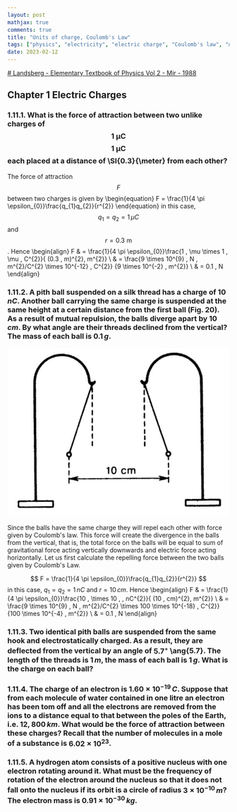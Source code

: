 ```yaml
---
layout: post
mathjax: true
comments: true
title: "Units of charge, Coulomb's Law"
tags: ["physics", "electricity", "electric charge", "Coulomb's law", "units"]
date: 2023-02-12
---
```

[# Landsberg - Elementary Textbook of Physics Vol 2 - Mir - 1988](https://archive.org/details/LandsbergElementaryTextbookOnPhysicsVol2Mir1988)

## Chapter 1 Electric Charges

### 1.11.1. What is the force of attraction between two unlike charges of $$\SI{1}{\micro\coulomb}$$ $$ \SI{1}{\micro\coulomb} $$ each placed at a distance of \SI{0.3}{\meter} from each other?

The force of attraction $$ F $$ between two charges is given by 
\begin{equation}
F = \frac{1}{4 \pi \epsilon_{0}}\frac{q_{1}q_{2}}{r^{2}}
\end{equation}
in this case, $$ q_{1} = q_{2} = 1 \, \mu C $$ and $$ r = \SI{0.3}{\meter} $$. Hence 
\begin{align}
F & = \frac{1}{4 \pi \epsilon_{0}}\frac{1 \, \mu \times 1 \, \mu \, C^{2}}{ (0.3 \, m)^{2}\, m^{2}} \\
& = \frac{9 \times 10^{9} \, N \, m^{2}/C^{2} \times 10^{-12} \, C^{2}} {9 \times 10^{-2} \, m^{2}} \\
& = 0.1 \, N
\end{align}


### 1.11.2. A pith ball suspended on a silk thread has a charge of $10 \, nC$. Another ball carrying the same charge is suspended at the same height at a certain distance from the first ball (Fig. 20). As a result of mutual repulsion, the balls diverge apart by $10\, cm$. By what angle are their threads declined from the vertical? The mass of each ball is $0.1\, g$. 

![Figure 20: To Exercise 1.11.2. To find the angle of threads from the vertical](/assets/figs/landsberg/vol-2/ch-01/charge-repulsion.jpg)

Since the balls have the same charge they will repel each other with force given by Coulomb's law. This force will create the divergence in the balls from the vertical, that is, the total force on the balls will be equal to sum of gravitational force acting vertically downwards and electric force acting horizontally. Let us first calculate the repelling force between the two balls given by Coulomb's Law.

$$
F = \frac{1}{4 \pi \epsilon_{0}}\frac{q_{1}q_{2}}{r^{2}}
$$
in this case, $q_{1} = q_{2} = 1 \, nC$ and $r = 10 \, cm$. Hence 
\begin{align}
F & = \frac{1}{4 \pi \epsilon_{0}}\frac{10 \, \times 10 \, \, nC^{2}}{ (10 \, cm)^{2}\, m^{2}} \\
& = \frac{9 \times 10^{9} \, N \, m^{2}/C^{2} \times 100 \times 10^{-18} \, C^{2}} {100 \times 10^{-4} \, m^{2}} \\
& = 0.1 \, N
\end{align}



### 1.11.3. Two identical pith balls are suspended from the same hook and electrostatically charged. As a result, they are deflected from the vertical by an angle of ${5.7}^{\circ}$ \ang{5.7}. The length of the threads is  $1\, m$, the mass of each ball is $1\, g$. What is the charge on each ball? 

### 1.11.4. The charge of an electron is $1.60 \times 10^{-19}\, C$. Suppose that from each molecule of water contained in one litre an electron has been tom off and all the electrons are removed from the ions to a distance equal to that between the poles of the Earth, i.e. $12,800\, km$. What would be the force of attraction between these charges? Recall that the number of molecules in a mole of a substance is $6.02 \times 10^{23}$.

### 1.11.5. A hydrogen atom consists of a positive nucleus with one electron rotating around it. What must be the frequency of rotation of the electron around the nucleus so that it does not fall onto the nucleus if its orbit is a circle of radius $3 \times 10^{-10}\, m$? The electron mass is $0.91 \times 10^{-30}\, kg$.




